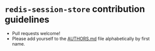 `redis-session-store` contribution guidelines
=============================================

- Pull requests welcome!
- Please add yourself to the [AUTHORS.md](AUTHORS.md) file
alphabetically by first name.
